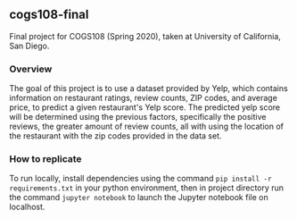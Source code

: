 ## cogs108-final
Final project for COGS108 (Spring 2020), taken at University of California, San Diego. 

### Overview
The goal of this project is to use a dataset provided by Yelp, which contains information on restaurant ratings, review counts, ZIP codes, and average price, to predict a given restaurant's Yelp score. The predicted yelp score will be determined using the previous factors, specifically the positive reviews, the greater amount of review counts, all with using the location of the restaurant with the zip codes provided in the data set.

### How to replicate
To run locally, install dependencies using the command `pip install -r requirements.txt` in your python environment, then in project directory run the command `jupyter notebook` to launch the Jupyter notebook file on localhost.
